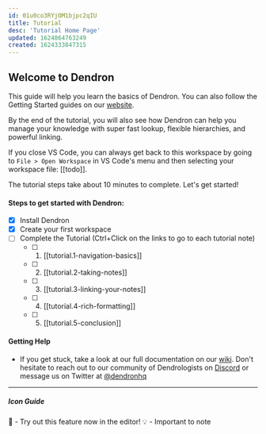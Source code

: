 ```yaml
---
id: 01u0co3RYjOM1bjpc2qIU
title: Tutorial
desc: 'Tutorial Home Page'
updated: 1624864763249
created: 1624333847315
---
```


## Welcome to Dendron

This guide will help you learn the basics of Dendron. You can also follow the Getting Started guides on our [website](https://wiki.dendron.so/notes/e86ac3ab-dbe1-47a1-bcd7-9df0d0490b40.html).

By the end of the tutorial, you will also see how Dendron can help you manage your knowledge with super fast lookup, flexible hierarchies, and powerful linking.

If you close VS Code, you can always get back to this workspace by going to `File > Open Workspace` in VS Code's menu and then selecting your workspace file: [[todo]].

The tutorial steps take about 10 minutes to complete. Let's get started!

#### Steps to get started with Dendron:

- [x] Install Dendron
- [x] Create your first workspace
- [ ] Complete the Tutorial (Ctrl+Click on the links to go to each tutorial note)
  - [ ] 1. [[tutorial.1-navigation-basics]]
  - [ ] 2. [[tutorial.2-taking-notes]]
  - [ ] 3. [[tutorial.3-linking-your-notes]]
  - [ ] 4. [[tutorial.4-rich-formatting]]
  - [ ] 5. [[tutorial.5-conclusion]]

#### Getting Help

- If you get stuck, take a look at our full documentation on our [wiki](https://wiki.dendron.so/). Don't hesitate to reach out to our community of Dendrologists on [Discord](https://discord.com/invite/AE3NRw9) or message us on Twitter at [@dendronhq](https://twitter.com/dendronhq)

---

##### Icon Guide

🌱 - Try out this feature now in the editor!
💡 - Important to note
